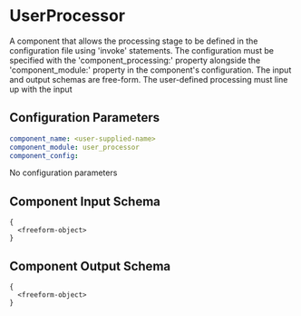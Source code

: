# UserProcessor

A component that allows the processing stage to be defined in the configuration file using 'invoke' statements. The configuration must be specified with the 'component_processing:' property alongside the 'component_module:' property in the component's configuration. The input and output schemas are free-form. The user-defined processing must line up with the input 

## Configuration Parameters

```yaml
component_name: <user-supplied-name>
component_module: user_processor
component_config:
```

No configuration parameters


## Component Input Schema

```
{
  <freeform-object>
}
```


## Component Output Schema

```
{
  <freeform-object>
}
```
